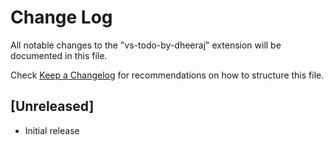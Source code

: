 # Change Log

All notable changes to the "vs-todo-by-dheeraj" extension will be documented in this file.

Check [Keep a Changelog](http://keepachangelog.com/) for recommendations on how to structure this file.

## [Unreleased]

- Initial release